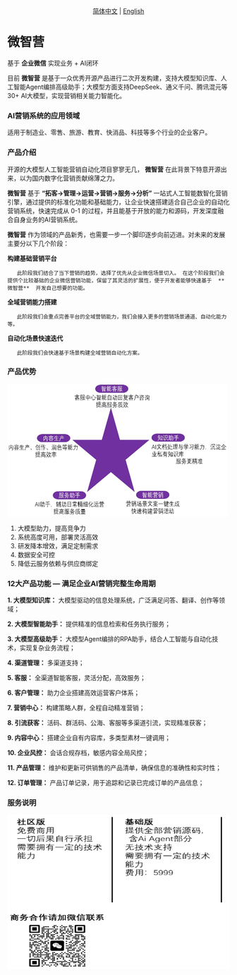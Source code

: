 <p align="center">
  <a href="./README.md">简体中文</a> |
  <a href="./README.en.md">English</a> 
</p>

# 微智营

基于 **企业微信** 实现业务 + AI闭环

目前  **微智营**  是基于一众优秀开源产品进行二次开发构建，支持大模型知识库、人工智能Agent编排高级助手；大模型方面支持DeepSeek、通义千问、腾讯混元等 30+ AI大模型，实现营销相关能力智能化。


### AI营销系统的应用领域

适用于制造业、零售、旅游、教育、快消品、科技等多个行业的企业客户。


### 产品介绍
开源的大模型人工智能营销自动化项目寥寥无几， **微智营**  在此背景下特意开源出来，以为国内数字化营销贡献绵薄之力。

**微智营**  基于  **“拓客->管理->运营->营销->服务->分析”**  一站式人工智能数智化营销引擎，通过提供的标准化功能和基础能力，让企业快速搭建适合自己企业的自动化营销系统，快速完成从 0-1 的过程，并且能基于开放的能力和源码，开发深度融合自身业务的AI营销系统。

**微智营**  作为领域的产品新秀，也需要一步一个脚印逐步向前迈进。对未来的发展主要分以下几个阶段：

**构建基础营销平台**

       此阶段我们结合了当下营销的趋势，选择了优先从企业微信场景切入。 在这个阶段我们会提供个比较基础的企业微信营销功能，保留了其灵活的扩展性，便于开发者能够快速基于  **微智营**  开发自己想要的功能。

**全域营销能力搭建**

       此阶段我们会重点完善平台的全域营销能力，我们会接入更多的营销场景通道、自动化能力等。

**自动化场景快速迭代**

       此阶段我们会快速基于场景构建全域营销自动化方案。


### 产品优势

<img src="./docs/20250321150727.png" width="500" height="300" alt="描述文字">

1.  大模型助力，提高竞争力
2.  系统高度可用，部署灵活高效
3.  研发降本增效，满足定制需求
4.  数据安全可控
5.  降低云服务依赖与供应商绑定

### 12大产品功能 — 满足企业AI营销完整生命周期

**1.  大模型知识库：** 大模型驱动的信息处理系统，广泛满足问答、翻译、创作等领域；

**2.  大模型智能助手：** 提供精准的信息检索和任务执行服务；

**3.  大模型高级助手：** 大模型Agent编排的RPA助手，结合人工智能与自动化技术，实现复杂业务流程；

**4.  渠道管理：** 多渠道支持；

**5.  客服：** 全渠道智能客服，灵活分配，高效服务；

**6.  客户管理：** 助力企业搭建高效运营客户体系；

**7.  营销中心：** 构建策略人群，全程自动精准营销；

**8.  引流获客：** 活码、群活码、公海、客服等多渠道引流，实现精准获客；

**9.  内容中心：** 搭建企业自有内容库，多类型素材一键调用；

**10.  企业风控：** 会话合规存档，敏感内容全局风控；

**11.  产品管理：** 维护和更新可供销售的产品清单，确保信息的准确性和实时性；

**12.  订单管理：** 产品订单记录，用于追踪和记录已完成订单的产品信息；


### 服务说明

<img src="./docs/20250328193633.png" width="720" height="350" alt="描述文字">
